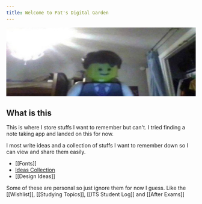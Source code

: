 ```yaml
---
title: Welcome to Pat's Digital Garden
---
```

<img src="./Assets/banner.png" width="701" height="183">

## What is this

This is where I store stuffs I want to remember but can't. I tried finding a note taking app and landed on this for now.

I most write ideas and a collection of stuffs I want to remember down so I can view and share them easily.
- [[Fonts]]
- [Ideas Collection](/tags/idea)
- [[Design Ideas]]

Some of these are personal so just ignore them for now I guess. 
Like the  [[Wishlist]], [[Studying Topics]], [[ITS Student Log]] and [[After Exams]]